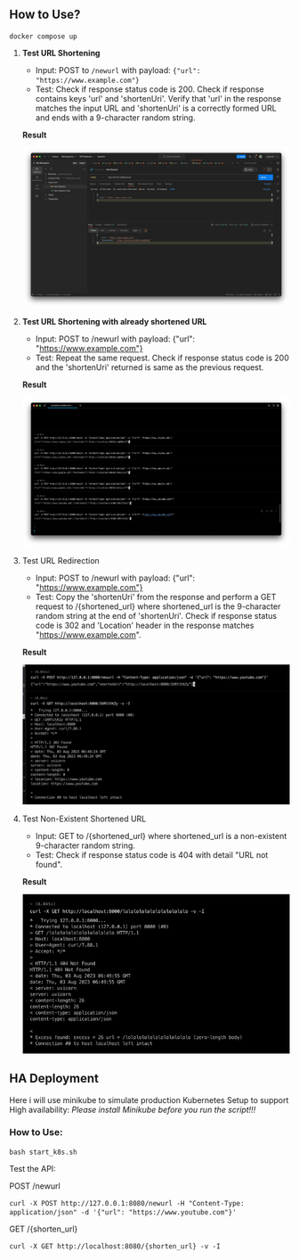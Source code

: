 ## How to Use?

```shell
docker compose up
```

1. **Test URL Shortening**
   - Input: POST to `/newurl` with payload: `{"url": "https://www.example.com"}`
   - Test: Check if response status code is 200. Check if response contains keys 'url' and 'shortenUri'. Verify that 'url' in the response matches the input URL and 'shortenUri' is a correctly formed URL and ends with a 9-character random string.
   
   **Result**
   
   ![image-20230803144153984](imgs/system1.jpg)

2. **Test URL Shortening with already shortened URL**
   
   - Input: POST to /newurl with payload: {"url": "https://www.example.com"}
   - Test: Repeat the same request. Check if response status code is 200 and the 'shortenUri' returned is same as the previous request.
   
   **Result**
   
   ![image-20230803144519297](imgs/system2.jpg)

3. Test URL Redirection
   - Input: POST to /newurl with payload: {"url": "https://www.example.com"}
   - Test: Copy the 'shortenUri' from the response and perform a GET request to /{shortened_url} where shortened_url is the 9-character random string at the end of 'shortenUri'. Check if response status code is 302 and 'Location' header in the response matches "https://www.example.com".
   
   **Result**
   
   ![system3](imgs/system3.jpg)

4. Test Non-Existent Shortened URL
   - Input: GET to /{shortened_url} where shortened_url is a non-existent 9-character random string.
   - Test: Check if response status code is 404 with detail "URL not found".
   
   **Result**
   
   ![system4](imgs/system4.jpg)

## HA Deployment

Here i will use minikube to simulate production Kubernetes Setup to support High availability:
*Please install Minikube before you run the script!!!*

### How to Use:

```shell
bash start_k8s.sh
```

Test the API:

POST /newurl

```shell
curl -X POST http://127.0.0.1:8080/newurl -H "Content-Type: application/json" -d '{"url": "https://www.youtube.com"}'
```

GET /{shorten_url}

```shell
curl -X GET http://localhost:8080/{shorten_url} -v -I
```

